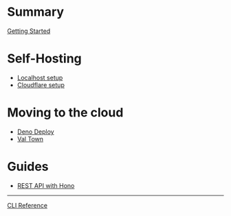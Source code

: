 # Summary

[Getting Started](./getting-started.md)

# Self-Hosting

- [Localhost setup](./localhost/localhost.md)
- [Cloudflare setup](./cloudflare/tunnel.md)

# Moving to the cloud

- [Deno Deploy](./deno-deploy.md)
- [Val Town](./val-town.md)


# Guides

- [REST API with Hono]()

---

[CLI Reference](./cli.md)

<!-- markdownlint-disable-file -->
